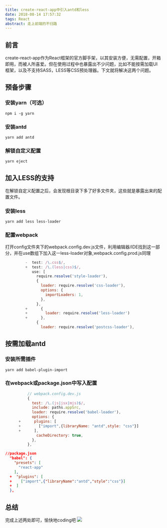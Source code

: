 ```yaml
---
title: create-react-app中引入antd和less
date: 2018-08-14 17:57:32
tags: React
abstract: 走上前端的不归路
---
```

## 前言

create-react-app作为React框架的官方脚手架，以其安装方便，无需配置，开箱即用，而被人所喜爱。但在使用过程中也暴露出不少问题，比如不能按需加载UI框架，以及不支持SASS，LESS等CSS预处理器。下文就将解决这两个问题。
<!-- more -->

## 预备步骤
### 安装yarn（可选）
`npm i -g yarn`
### 安装antd
`yarn add antd`
### 解锁自定义配置
`yarn eject`

## 加入LESS的支持
在解锁自定义配置之后，会发现根目录下多了好多文件夹，这些就是暴露出来的配置文件。
### 安装less
`yarn add less less-loader` 

### 配置webpack
打开config文件夹下的webpack.config.dev.js文件，利用编辑器/IDE找到这一部分，并在use数组下加入这一less-loader对象,webpack.config.prod.js同理
```js
         -  test: /\.css$/,
         +  test: /\.(less|css)$/,
            use: [
              require.resolve('style-loader'),
              {
                loader: require.resolve('css-loader'),
                options: {
                  importLoaders: 1,
                },
              },
         +      {
         +        loader: require.resolve('less-loader')
         +      },
              {
                loader: require.resolve('postcss-loader'),
```

## 按需加载antd
### 安装所需插件
`yarn add babel-plugin-import` 

### 在webpack或package.json中写入配置
```js
          // webpack.config.dev.js
          {
            test: /\.(js|jsx|mjs)$/,
            include: paths.appSrc,
            loader: require.resolve('babel-loader'),
            options: {
      +      plugins: [
      +        ["import",{libraryName: "antd",style: "css"}]
      +      ],
              cacheDirectory: true,
            },
          },
```

```json
//package.json
  "babel": {
    "presets": [
      "react-app"
    ],
  +  "plugins": [
  +    ["import",{"libraryName":"antd","style":"css"}]
  +  ]
  },
```

## 总结
完成上述两处即可，愉快地coding吧 
![](https://gofun4-pic.oss-cn-hangzhou.aliyuncs.com/alice.jpg)